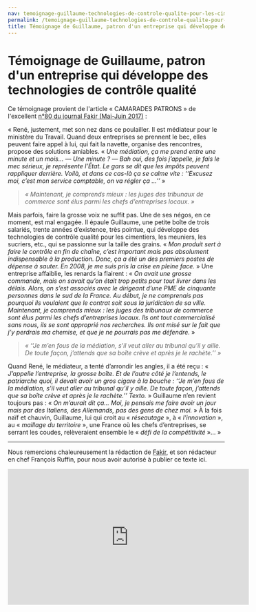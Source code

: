 ```yaml
---
nav: temoignage-guillaume-technologies-de-controle-qualite-pour-les-cimentiers
permalink: /temoignage-guillaume-technologies-de-controle-qualite-pour-les-cimentiers/
title: Témoignage de Guillaume, patron d'un entreprise qui développe des technologies de contrôle qualité
---
```


# Témoignage de Guillaume, patron d'un entreprise qui développe des technologies de contrôle qualité

Ce témoignage provient de l'article « CAMARADES PATRONS » de l'excellent [n°80 du journal Fakir (Mai-Juin 2017)](https://www.fakirpresse.info/+-80-en-kiosque-308-+) :

« René, justement, met son nez dans ce poulailler. Il est médiateur pour le ministère du Travail. Quand deux entreprises se prennent le bec, elles peuvent faire appel à lui, qui fait la navette, organise des rencontres, propose des solutions amiables.
« _Une médiation, ça me prend entre une minute et un mois…_
— _Une minute ?_
— _Bah oui, des fois j’appelle, je fais le mec sérieux, je représente l’État. Le gars se dit que les impôts peuvent rappliquer derrière. Voilà, et dans ce cas-là ça se calme vite : ‘‘Excusez moi, c’est mon service comptable, on va régler ça ...’’_ »

> _« Maintenant, je comprends mieux : les juges des tribunaux de commerce sont élus parmi les chefs d’entreprises locaux. »_


Mais parfois, faire la grosse voix ne suffit pas. Une de ses négos, en ce moment, est mal engagée. Il épaule Guillaume, une petite boîte de trois salariés, trente années d’existence, très pointue, qui développe des technologies de contrôle qualité pour les cimentiers, les meuniers, les sucriers, etc., qui se passionne sur la taille des grains. « _Mon produit sert à faire le contrôle en fin de chaîne, c’est important mais pas absolument indispensable à la production. Donc, ça a été un des premiers postes de dépense à sauter. En 2008, je me suis pris la crise en pleine face._ » Une entreprise affaiblie, les renards la flairent : « _On avait une grosse commande, mais on savait qu’on était trop petits pour tout livrer dans les délais. Alors, on s’est associés avec le dirigeant d’une PME de cinquante personnes dans le sud de la France. Au début, je ne comprenais pas pourquoi ils voulaient que le contrat soit sous la juridiction de sa ville. Maintenant, je comprends mieux : les juges des tribunaux de commerce sont élus parmi les chefs d’entreprises locaux. Ils ont tout commercialisé sans nous, ils se sont approprié nos recherches. Ils ont misé sur le fait que j’y perdrais ma chemise, et que je ne pourrais pas me défendre._ »

> _« ‘‘Je m’en fous de la médiation, s’il veut aller au tribunal qu’il y aille. De toute façon, j’attends que sa boîte crève et après je le rachète.’’ »_

Quand René, le médiateur, a tenté d’arrondir les angles, il a été reçu : « _J’appelle l’entreprise, la grosse boîte. Et de l’autre côté je l’entends, le patriarche quoi, il devait avoir un gros cigare à la bouche : ‘‘Je m’en fous de la médiation, s’il veut aller au tribunal qu’il y aille. De toute façon, j’attends que sa boîte crève et après je le rachète.’’ Texto._ » Guillaume n’en revient toujours pas : « _On m’aurait dit ça... Moi, je pensais me faire avoir un jour mais par des Italiens, des Allemands, pas des gens de chez moi._ » À la fois naïf et chauvin, Guillaume, lui qui croit au « _réseautage_ », à « _l’innovation_ », au « _maillage du territoire_ », une France où les chefs d’entreprises, se serrant les coudes, relèveraient ensemble le « _défi de la compétitivité_ »… »


***


Nous remercions chaleureusement la rédaction de [Fakir](https://www.fakirpresse.info/+-80-en-kiosque-308-+), et son rédacteur en chef François Ruffin, pour nous avoir autorisé à publier ce texte ici.


<iframe width="560" height="315" src="https://www.youtube.com/embed/TDsX0UlzQTA?ecver=1" frameborder="0" allowfullscreen></iframe>
